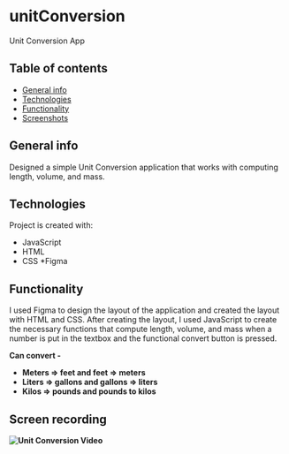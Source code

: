 # unitConversion
Unit Conversion App

## Table of contents
* [General info](#general-info)
* [Technologies](#technologies)
* [Functionality](#functionality)
* [Screenshots](#screenshots)




## General info
Designed a simple Unit Conversion application that works with computing length, volume, and mass.

	
## Technologies
Project is created with:
* JavaScript
* HTML
* CSS
*Figma


## Functionality
I used Figma to design the layout of the application and created the layout with HTML and CSS. After creating the layout, I used JavaScript to create the necessary functions that compute length, volume, and mass when a number is put in the textbox and the functional convert button is pressed. <b />

Can convert -
* Meters => feet and feet => meters
* Liters => gallons and gallons => liters
* Kilos => pounds and pounds to kilos
	
## Screen recording

![Unit Conversion Video](unitConversionV.gif)
